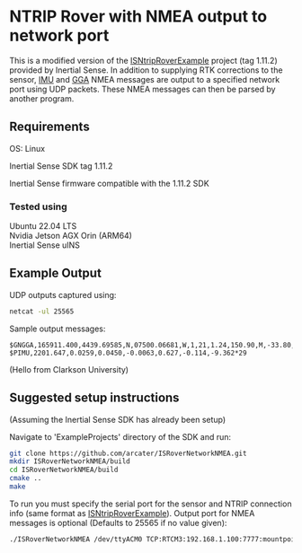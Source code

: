 # NTRIP Rover with NMEA output to network port

This is a modified version of the [ISNtripRoverExample](https://github.com/inertialsense/inertial-sense-sdk/tree/1.11.2/ExampleProjects/NTRIP_rover) project (tag 1.11.2) provided by Inertial Sense. In addition to supplying RTK corrections to the sensor, [IMU](https://github.com/inertialsense/docs.inertialsense.com/blob/1.11.0/docs/user-manual/com-protocol/nmea.md#pimu) and [GGA](https://github.com/inertialsense/docs.inertialsense.com/blob/1.11.0/docs/user-manual/com-protocol/nmea.md#gga) NMEA messages are output to a specified network port using UDP packets. These NMEA messages can then be parsed by another program.

## Requirements

OS: Linux

Inertial Sense SDK tag 1.11.2

Inertial Sense firmware compatible with the 1.11.2 SDK

### Tested using

Ubuntu 22.04 LTS  
Nvidia Jetson AGX Orin (ARM64)  
Inertial Sense uINS

## Example Output

UDP outputs captured using:

   ``` bash
   netcat -ul 25565
   ```
   
Sample output messages:  
   ```
   $GNGGA,165911.400,4439.69585,N,07500.06681,W,1,21,1.24,150.90,M,-33.80,M,,*45
   $PIMU,2201.647,0.0259,0.0450,-0.0063,0.627,-0.114,-9.362*29
   ```
	
(Hello from Clarkson University)

## Suggested setup instructions

(Assuming the Inertial Sense SDK has already been setup)  

Navigate to 'ExampleProjects' directory of the SDK and run:  
   ``` bash
   git clone https://github.com/arcater/ISRoverNetworkNMEA.git
   mkdir ISRoverNetworkNMEA/build
   cd ISRoverNetworkNMEA/build
   cmake ..
   make
   ```
   
To run you must specify the serial port for the sensor and NTRIP connection info (same format as [ISNtripRoverExample](https://github.com/inertialsense/inertial-sense-sdk/tree/1.11.2/ExampleProjects/NTRIP_rover)). Output port for NMEA messages is optional (Defaults to 25565 if no value given):  
   ``` bash
   ./ISRoverNetworkNMEA /dev/ttyACM0 TCP:RTCM3:192.168.1.100:7777:mountpoint:username:password (optional)outputport
   ```
